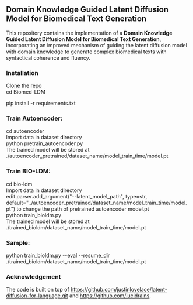## Domain Knowledge Guided Latent Diffusion Model for Biomedical Text Generation
This repository contains the implementation of a **Domain Knowledge Guided Latent Diffusion Model for Biomedical Text Generation**, incorporating an improved mechanism of guiding the latent diffusion model with domain knowledge to generate complex biomedical texts with syntactical coherence and fluency. 

### Installation
Clone the repo  
cd Biomed-LDM  

pip install -r requirements.txt  

### Train Autoencoder:
cd autoencoder    
Import data in dataset directory  
python pretrain_autoencoder.py  
The trained model will be stored at ./autoencoder_pretrained/dataset_name/model_train_time/model.pt

### Train BIO-LDM:
cd bio-ldm  
Import data in dataset directory  
edit parser.add_argument("--latent_model_path", type=str, default="../autoencoder_pretrained/dataset_name/model_train_time/model.pt") to change the path of pretrained autoencoder model.pt  
python train_bioldm.py  
The trained model will be stored at ./trained_bioldm/dataset_name/model_train_time/model.pt

### Sample:
python train_bioldm.py --eval --resume_dir ./trained_bioldm/dataset_name/model_train_time/model.pt

### Acknowledgement
The code is built on top of https://github.com/justinlovelace/latent-diffusion-for-language.git and https://github.com/lucidrains.
